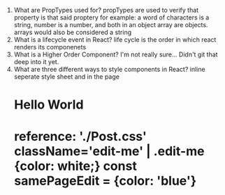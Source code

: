 1.  What are PropTypes used for?
    propTypes are used to verify that property is that said proptery
    for example: a word of characters is a string, number is a number, and both in an object array are objects. arrays would also be considered a string
2.  What is a lifecycle event in React?
    life cycle is the order in which react renders its componenets
3.  What is a Higher Order Component?
    I'm not really sure... Didn't git that deep into it yet.
4.  What are three different ways to style components in React?
    inline seperate style sheet and in the page
    <h1 style={{color: 'red'}}  className='edit-me' style={samePageEdit}>Hello World<h1>
    reference: './Post.css' className='edit-me' | .edit-me {color: white;}
    const samePageEdit = {color: 'blue'}
